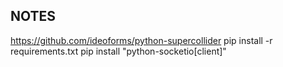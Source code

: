 ## NOTES
https://github.com/ideoforms/python-supercollider
pip install -r requirements.txt
pip install "python-socketio[client]"
